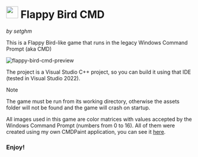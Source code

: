# <img src="https://github.com/user-attachments/assets/b84cf540-f45a-4b29-8be1-0752127590ed" height="32"> Flappy Bird CMD
_by setghm_

This is a Flappy Bird-like game that runs in the legacy Windows Command Prompt (aka CMD)

![flappy-bird-cmd-preview](https://github.com/user-attachments/assets/fac77e01-1dbf-4417-8d37-640483c88b8d)


The project is a Visual Studio C++ project, so you can build it using that IDE (tested in Visual Studio 2022).

> [!NOTE]
> The game must be run from its working directory, otherwise the assets folder will not be found and the game will crash on startup.

All images used in this game are color matrices with values ​​accepted by the Windows Command Prompt (numbers from 0 to 16).
All of them were created using my own CMDPaint application, you can see it [here](https://github.com/setghm/CMDPaint).

### **Enjoy!**

